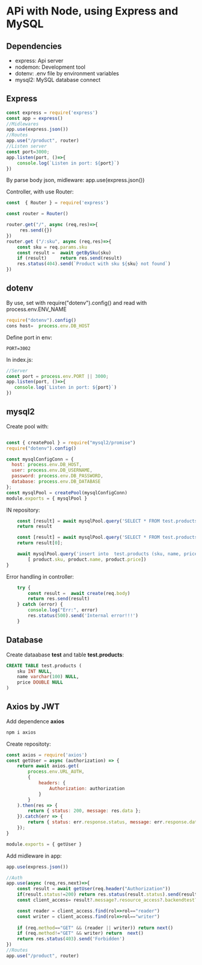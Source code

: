 # APi with Node, using Express and MySQL

## Dependencies

- express: Api server
- nodemon: Development tool
- dotenv: .env file by environment variables
- mysql2: MySQL database connect

## Express
```js
const express = require('express')
const app = express()
//Midlewares
app.use(express.json())
//Routes
app.use("/product", router)
//Listen server
const port=3000;
app.listen(port, ()=>{
    console.log(`Listen in port: ${port}`)
})
```

By parse body json, midleware: app.use(express.json())

Controller, with use Router:

```js
const  { Router } = require('express')

const router = Router()

router.get("/", async (req,res)=>{
	 res.send({})
})
router.get ("/:sku", async (req,res)=>{
    const sku = req.params.sku
    const result =  await getBySku(sku)
    if (result)     return res.send(result)
    res.status(404).send(`Product with sku ${sku} not found`)
})
```

## dotenv

By use, set with require("dotenv").config() and read with process.env.ENV_NAME
```js
require("dotenv").config()
cons host=  process.env.DB_HOST
```

Define port in env:
```properties
PORT=3002
```
 In index.js:

 ```js
 //Server
const port = process.env.PORT || 3000;
app.listen(port, ()=>{
    console.log(`Listen in port: ${port}`)
})
 ```

## mysql2

Create pool with:

```js

const { createPool } = require("mysql2/promise")
require("dotenv").config()

const mysqlConfigConn = {
  host: process.env.DB_HOST,
  user: process.env.DB_USERNAME,
  password: process.env.DB_PASSWORD,
  database: process.env.DB_DATABASE
};
const mysqlPool = createPool(mysqlConfigConn)
module.exports = { mysqlPool }
```

IN repository:

```js
    const [result] = await mysqlPool.query('SELECT * FROM test.products')
	return result

    const [result] = await mysqlPool.query('SELECT * FROM test.products p where p.sku=?', sku)
    return result[0];

    await mysqlPool.query('insert into  test.products (sku, name, price) values (?,?,?)',
        [ product.sku, product.name, product.price])
} 

```

Error handling in controller:

```js
    try {
        const result =  await create(req.body)
        return res.send(result)            
    } catch (error) {
        console.log("Err:", error)
        res.status(500).send('Internal error!!!')                
    }
```

## Database

Create dataabase **test** and table **test.products**:

```sql
CREATE TABLE test.products (
	sku INT NULL,
	name varchar(100) NULL,
	price DOUBLE NULL
)
```

## Axios by JWT 

Add dependence **axios**

```cmd
npm i axios
```

Create repositoty:

```js
const axios = require('axios')
const getUser = async (authorization) => {
    return await axios.get(
        process.env.URL_AUTH,
        {
            headers: {
                Authorization: authorization
            }
        }
    ).then(res => {
        return { status: 200, message: res.data };
    }).catch(err => {
        return { status: err.response.status, message: err.response.data.message || 'Unauthorized' };
    });
}

module.exports = { getUser }
```

Add midleware in app:

```js
app.use(express.json())

//Auth
app.use(async (req,res,next)=>{
    const result = await getUser(req.header("Authorization"))
    if(result.status!=200) return res.status(result.status).send(result.message)
    const client_access= result?.message?.resource_access?.backendtest?.roles

    const reader = client_access.find(rol=>rol=="reader")
    const writer = client_access.find(rol=>rol=="writer")
    
    if (req.method=="GET" && (reader || writer)) return next()
    if (req.method!="GET" && writer) return  next()
    return res.status(403).send('Forbidden')
})
//Routes
app.use("/product", router)
```